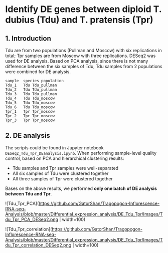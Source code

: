 # Identify DE genes between diploid T. dubius (Tdu) and T. pratensis (Tpr)

## 1. Introduction
Tdu are from two populations (Pullman and Moscow) with six replications in total; Tpr samples are from Moscow with three replications. DESeq2 was used for DE analysis. Based on PCA analysis, since there is not many difference between the six samples of Tdu, Tdu samples from 2 populations were combined for DE analysis.

```
sample	species	population
Tdu_1	Tdu	Tdu_pullman
Tdu_2	Tdu	Tdu_pullman
Tdu_3	Tdu	Tdu_pullman
Tdu_4	Tdu	Tdu_moscow
Tdu_5	Tdu	Tdu_moscow
Tdu_6	Tdu	Tdu_moscow
Tpr_1	Tpr	Tpr_moscow
Tpr_2	Tpr	Tpr_moscow
Tpr_3	Tpr	Tpr_moscow
```

## 2. DE analysis
The scripts could be found in Jupyter notebook `DESeq2_Tdu_Tpr_DEanalysis.ipynb`. When performing sample-level quality control, based on PCA and hierarchical clustering results:
  - Tdu samples and Tpr samples were well-separated
  - All six samples of Tdu were clustered together
  - All three samples of Tpr were clustered together

Bases on the above results, we performed **only one batch of DE analysis between Tdu and Tpr**.

![Tdu_Tpr_PCA](https://github.com/GatorShan/Tragopogon-Inflorescence-RNA-seq-Analysis/blob/master/Differential_expression_analysis/DE_Tdu_Tpr/Images/Tdu_Tpr_PCA_DESeq2.png | width=100)

![Tdu_Tpr_correlation](https://github.com/GatorShan/Tragopogon-Inflorescence-RNA-seq-Analysis/blob/master/Differential_expression_analysis/DE_Tdu_Tpr/Images/Tdu_Tpr_correlation_DESeq2.png | width=100)
  